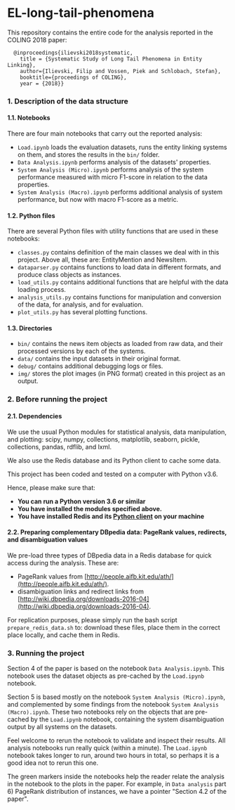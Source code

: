 # EL-long-tail-phenomena
This repository contains the entire code for the analysis reported in the COLING 2018 paper:

```
  @inproceedings{ilievski2018systematic,
   	title = {Systematic Study of Long Tail Phenomena in Entity Linking},
    author={Ilievski, Filip and Vossen, Piek and Schlobach, Stefan},
    booktitle={proceedings of COLING},
    year = {2018}}
```

### 1. Description of the data structure

#### 1.1. Notebooks

There are four main notebooks that carry out the reported analysis:
* `Load.ipynb` loads the evaluation datasets, runs the entity linking systems on them, and stores the results in the `bin/` folder.
* `Data Analysis.ipynb` performs analysis of the datasets' properties.
* `System Analysis (Micro).ipynb` performs analysis of the system performance measured with micro F1-score in relation to the data properties.
* `System Analysis (Macro).ipynb` performs additional analysis of system performance, but now with macro F1-score as a metric.

#### 1.2. Python files

There are several Python files with utility functions that are used in these notebooks:
* `classes.py` contains definition of the main classes we deal with in this project. Above all, these are: EntityMention and NewsItem.
* `dataparser.py` contains functions to load data in different formats, and produce class objects as instances.
* `load_utils.py` contains additional functions that are helpful with the data loading process.
* `analysis_utils.py` contains functions for manipulation and conversion of the data, for analysis, and for evaluation.
* `plot_utils.py` has several plotting functions.

#### 1.3. Directories

* `bin/` contains the news item objects as loaded from raw data, and their processed versions by each of the systems.
* `data/` contains the input datasets in their original format.
* `debug/` contains additional debugging logs or files.
* `img/` stores the plot images (in PNG format) created in this project as an output.

### 2. Before running the project

#### 2.1. Dependencies

We use the usual Python modules for statistical analysis, data manipulation, and plotting: scipy, numpy, collections, matplotlib, seaborn, pickle, collections, pandas, rdflib, and lxml.

We also use the Redis database and its Python client to cache some data.

This project has been coded and tested on a computer with Python v3.6.

Hence, please make sure that:
* **You can run a Python version 3.6 or similar**
* **You have installed the modules specified above.**
* **You have installed Redis and its [Python client](https://pypi.python.org/pypi/redis) on your machine**

#### 2.2. Preparing complementary DBpedia data: PageRank values, redirects, and disambiguation values

We pre-load three types of DBpedia data in a Redis database for quick access during the analysis. These are:
* PageRank values from [http://people.aifb.kit.edu/ath/](http://people.aifb.kit.edu/ath/).
* disambiguation links and redirect links from [http://wiki.dbpedia.org/downloads-2016-04](http://wiki.dbpedia.org/downloads-2016-04).

For replication purposes, please simply run the bash script `prepare_redis_data.sh` to: download these files, place them in the correct place locally, and cache them in Redis.

### 3. Running the project

Section 4 of the paper is based on the notebook `Data Analysis.ipynb`. This notebook uses the dataset objects as pre-cached by the `Load.ipynb` notebook.

Section 5 is based mostly on the notebook `System Analysis (Micro).ipynb`, and complemented by some findings from the notebook `System Analysis (Macro).ipynb`. These two notebooks rely on the objects that are pre-cached by the `Load.ipynb` notebook, containing the system disambiguation output by all systems on the datasets.

Feel welcome to rerun the notebook to validate and inspect their results. All analysis notebooks run really quick (within a minute). The `Load.ipynb` notebook takes longer to run, around two hours in total, so perhaps it is a good idea not to rerun this one.

The green markers inside the notebooks help the reader relate the analysis in the notebook to the plots in the paper. For example, in `Data analysis` part 6) PageRank distribution of instances, we have a pointer "Section 4.2 of the paper".

